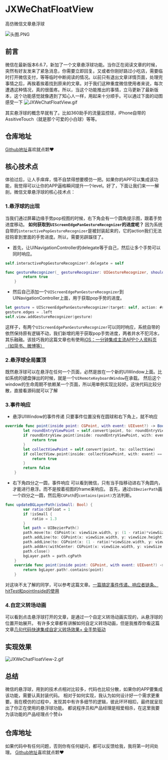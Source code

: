 # JXWeChatFloatView
高仿微信文章悬浮球

![头图.PNG](https://upload-images.jianshu.io/upload_images/1085173-bb3e00a5e84473d1.PNG?imageMogr2/auto-orient/strip%7CimageView2/2/w/375)


## 前言
微信在最新版本6.6.7，新加了一个文章悬浮球功能。当你正在阅读文章的时候，突然有好友发来了紧急消息，你需要立即回复。又或者你刚好路过小吃店，需要临时打开微信支付，等等临时中断阅读的情况。以前只有退出文章详情页面，处理完事情之后，再挨着挨着找到原来的文章。对于我们这种重度微信使用者来说，每次遭遇这种情况，真的很蛋疼。所以，当这个功能推出的事情，立马更新了最新版本，这个功能感觉就像遇到了知心人一样，用起来十分顺手。可以通过下面的动图感受一下
![JXWeChatFloatView.gif](https://upload-images.jianshu.io/upload_images/1085173-57403dc5d867f949.gif?imageMogr2/auto-orient/strip)

其实悬浮球的概念早就有了。比如360助手的流量监控球，iPhone自带的AssitiveTouch（就是那个可爱的小白球）等等。

## 仓库地址
[Github地址](https://github.com/pujiaxin33/JXWeChatFloatView)喜欢就点颗❤️

## 核心技术点
 体验过后，让人手痒痒，情不自禁得想要模仿一把。如果你的APP可以集成该功能，我觉得可以让你的APP逼格瞬间提升一个level。好了，下面让我们来一一解剖，微信文章悬浮球的核心技术点：
### 1.悬浮球的出现
当我们通过屏幕边缘手势pop视图的时候，右下角会有一个圆角提示图，跟着手势进度移动。
**如何获取到`UIScreenEdgePanGestureRecognizer`的进度呢？**
  因为系统自带的`interactivePopGestureRecognizer`是被封装起来的，它的action我们无法挂钩拿到里面的手势进度。所以，需要另辟蹊径了。
- 首先，让UINavigationController的delegate等于自己，然后让多个手势可以同时响应。
```swift
self.interactivePopGestureRecognizer?.delegate = self

func gestureRecognizer(_ gestureRecognizer: UIGestureRecognizer, shouldRecognizeSimultaneouslyWith otherGestureRecognizer: UIGestureRecognizer) -> Bool {
        return true
    }
````
- 然后自己添加一个`UIScreenEdgePanGestureRecognizer`到UINavigationController上面，用于获取pop手势的进度。
```swift
let gesture = UIScreenEdgePanGestureRecognizer(target: self, action: #selector(handleNavigationTransition(gesture:)))
gesture.edges = .left
self.view.addGestureRecognizer(gesture)
```
这样子，有两个`UIScreenEdgePanGestureRecognizer`可以同时响应，系统自带的依然保持原有逻辑不动，我们新增的用于获取pop手势进度，两者井水不犯河水，其乐融融。该技巧我的这篇文章也有使用[iOS：一分钟集成主流APP个人资料页（如简书、微博等）](https://www.jianshu.com/p/77fddf7f6b0e)

### 2.悬浮球全局置顶
既然悬浮球可以在悬浮在任何一个页面，必然是放在一个新的UIWindow上面。比如系统的键盘弹出的时候，就是一个`UIRemoteKeyboardWindow`在承载。
然后这个window的生命周期不依赖某一个页面，所以用单例实现比较好。这块代码比较分散，直接看源码就可以了解

### 3.事件响应

- 悬浮UIWindow的事件传递
只要事件位置没有在圆球和右下角上，就不响应
```swift
override func point(inside point: CGPoint, with event: UIEvent?) -> Bool {
        let roundEntryViewPoint = self.convert(point, to: roundEntryView)
        if roundEntryView.point(inside: roundEntryViewPoint, with: event) == true {
            return true
        }
        let collectViewPoint = self.convert(point, to: collectView)
        if collectView.point(inside: collectViewPoint, with: event) == true {
            return true
        }
        return false
    }
```
- 右下角四分之一圆，事件响应
可以看到微信，只有当手指移动进右下角圆内，才能进行悬浮。而不是按着视图的frame来响应。
首先，通过`UIBezierPath`画一个四分之一圆，然后用`CGPath`的`contains(point)`方法判断。
```swift
func updateBGLayerPath(isSmall: Bool) {
        var ratio:CGFloat = 1
        if !isSmall {
            ratio = 1.3
        }
        let path = UIBezierPath()
        path.move(to: CGPoint(x: viewSize.width, y: (1 - ratio)*viewSize.height))
        path.addLine(to: CGPoint(x: viewSize.width, y: viewSize.height))
        path.addLine(to: CGPoint(x: (1 - ratio)*viewSize.width, y: viewSize.height))
        path.addArc(withCenter: CGPoint(x: viewSize.width, y: viewSize.height), radius: viewSize.width*ratio, startAngle: CGFloat(Double.pi), endAngle: CGFloat(Double.pi*3/2), clockwise: true)
        path.close()
        bgLayer.path = path.cgPath
    }
    override func point(inside point: CGPoint, with event: UIEvent?) -> Bool {
        return bgLayer.path!.contains(point)
    }
```
对这块不太了解的同学，可以参考这篇文章。[一篇搞定事件传递、响应者链条、hitTest和pointInside的使用](https://www.jianshu.com/p/2f664e71c527)

### 4.自定义转场动画
可以看到点击悬浮球打开的文章，是通过一个自定义转场动画实现的，从悬浮球的位置开始展开。
有许多文章都有讲解如何自定义转场动画，但是我推荐你看这篇文章[几句代码快速集成自定义转场效果+ 全手势驱动](https://www.jianshu.com/p/e498b956491c)

## 实现效果
![JXWeChatFloatView-2.gif](https://upload-images.jianshu.io/upload_images/1085173-7c404f4421258147.gif?imageMogr2/auto-orient/strip)

## 总结
微信的悬浮球，用到的技术点相对比较多，代码也比较分散，如果你的APP要集成该功能，需要认真封装代码。
相对于如何实现，我认为如何设计好一个需求更重要。我在模仿的过程中，发现其中有许多细节的逻辑，彼此环环相扣，最终就呈现出了你正在使用的悬浮球功能。
都说程序员和产品经理是相爱相杀，在这里我要为该功能的产品经理点个赞👍

## 仓库地址
如果代码中有任何问题，否则你有任何疑问，都可以反馈给我，我将第一时间处理。
[Github地址](https://github.com/pujiaxin33/JXWeChatFloatView)喜欢就点颗❤️











